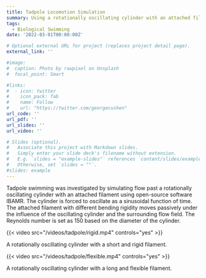 ```yaml
---
title: Tadpole Locomotion Simulation
summary: Using a rotationally oscillating cylinder with an attached filament to simulate the tadpole swimming.
tags:
  - Biological Swimming
date: '2022-03-01T00:00:00Z'

# Optional external URL for project (replaces project detail page).
external_link: ''

#image:
#  caption: Photo by rawpixel on Unsplash
#  focal_point: Smart

#links:
#  - icon: twitter
#    icon_pack: fab
#    name: Follow
#    url: "https://twitter.com/georgecushen"
url_code: ''
url_pdf: ''
url_slides: ''
url_video: ''

# Slides (optional).
#   Associate this project with Markdown slides.
#   Simply enter your slide deck's filename without extension.
#   E.g. `slides = "example-slides"` references `content/slides/example-slides.md`.
#   Otherwise, set `slides = ""`.
#slides: example
---
```




Tadpole swimming was investigated by simulating flow past a rotationally oscillating cylinder with an attached filament using open-source software IBAMR. The cylinder is forced to oscillate as a sinusoidal function of time. The attached filament with different bending rigidity moves passively under the influence of the oscillating cylinder and the surrounding flow field. The Reynolds number is set as 150 based on the diameter of the cylinder.


{{< video src="/videos/tadpole/rigid.mp4" controls="yes" >}}

A rotationally oscillating cylinder with a short and rigid filament.

{{< video src="/videos/tadpole/flexible.mp4" controls="yes" >}}

A rotationally oscillating cylinder with a long and flexible filament.


